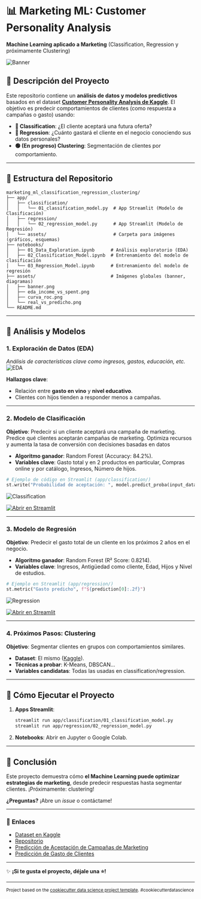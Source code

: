 # 📊 **Marketing ML: Customer Personality Analysis**  
**Machine Learning aplicado a Marketing** (Classification, Regression y próximamente Clustering)  

![Banner](assets/banner.png)  

## 📌 **Descripción del Proyecto**  
Este repositorio contiene un **análisis de datos y modelos predictivos** basados en el dataset **[Customer Personality Analysis de Kaggle](https://www.kaggle.com/datasets/imakash3011/customer-personality-analysis/)**. El objetivo es predecir comportamientos de clientes (como respuesta a campañas o gasto) usando:  
- **🔵 Classification**: ¿El cliente aceptará una futura oferta?  
- **🔴 Regression**: ¿Cuánto gastará el cliente en el negocio conociendo sus datos personales?  
- **🟢 (En progreso) Clustering**: Segmentación de clientes por comportamiento.  

---

## 📂 **Estructura del Repositorio**  
```
marketing_ml_classification_regression_clustering/  
├── app/  
│   ├── classification/  
│   │   └── 01_classification_model.py  # App Streamlit (Modelo de Clasificación)  
│   ├── regression/  
│   │   └── 02_regression_model.py      # App Streamlit (Modelo de Regresión)  
│   └── assets/                         # Carpeta para imágenes (gráficos, esquemas)   
├── notebooks/  
│   ├── 01_Data_Exploration.ipynb      # Análisis exploratorio (EDA)  
│   ├── 02_Classification_Model.ipynb  # Entrenamiento del modelo de clasificación  
│   └── 03_Regression_Model.ipynb      # Entrenamiento del modelo de regresión  
├── assets/                            # Imágenes globales (banner, diagramas)   
│   ├── banner.png  
│   ├── eda_income_vs_spent.png  
│   ├── curva_roc.png
│   └── real_vs_predicho.png  
└── README.md  
```

---

## 🧠 **Análisis y Modelos**  

### 1. **Exploración de Datos (EDA)**  
*Análisis de características clave como ingresos, gastos, educación, etc.*  
![EDA](assets/eda_income_vs_spent.png) 

**Hallazgos clave**:  
- Relación entre **gasto en vino** y **nivel educativo**.  
- Clientes con hijos tienden a responder menos a campañas.  

---

### 2. **Modelo de Clasificación**  
**Objetivo**: Predecir si un cliente aceptará una campaña de marketing.  Predice qué clientes aceptarán campañas de marketing. Optimiza recursos y aumenta la tasa de conversión con decisiones basadas en datos
- **Algoritmo ganador**: Random Forest (Accuracy: 84.2%).  
- **Variables clave**: Gasto total y en 2 productos en particular, Compras online y por catálogo, Ingresos, Número de hijos.  

```python
# Ejemplo de código en Streamlit (app/classification/)
st.write("Probabilidad de aceptación: ", model.predict_proba(input_data)[0][1])
```

![Classification](assets/curva_roc.png) 

[![Abrir en Streamlit](https://img.shields.io/badge/Abrir_en_Streamlit-FF4B4B?style=for-the-badge&logo=Streamlit&logoColor=white)](https://marketingmlclassificationregressionclustering-2apkcvnbir7q4iuc.streamlit.app) 

---

### 3. **Modelo de Regresión**  
**Objetivo**: Predecir el gasto total de un cliente en los próximos 2 años en el negocio.  
- **Algoritmo ganador**: Random Forest (R² Score: 0.8214).  
- **Variables clave**: Ingresos, Antigüedad como cliente, Edad, Hijos y Nivel de estudios.  

```python
# Ejemplo en Streamlit (app/regression/)
st.metric("Gasto predicho", f"${prediction[0]:.2f}")
```

![Regression](assets/real_vs_predicho.png) 

[![Abrir en Streamlit](https://img.shields.io/badge/Abrir_en_Streamlit-FF4B4B?style=for-the-badge&logo=Streamlit&logoColor=white)](https://funkykespain-marketing--appregression02-regression-model-rjzlvk.streamlit.app) 

---

### 4. **Próximos Pasos: Clustering**  
**Objetivo**: Segmentar clientes en grupos con comportamientos similares.  
- **Dataset**: El mismo ([Kaggle](https://www.kaggle.com/datasets/imakash3011/customer-personality-analysis/)).  
- **Técnicas a probar**: K-Means, DBSCAN...
- **Variables candidatas**: Todas las usadas en classification/regression.   

---

## 🚀 **Cómo Ejecutar el Proyecto**  
1. **Apps Streamlit**:  
   ```bash
   streamlit run app/classification/01_classification_model.py
   streamlit run app/regression/02_regression_model.py
   ```  
2. **Notebooks**: Abrir en Jupyter o Google Colab.  

---

## 🌟 **Conclusión**  
Este proyecto demuestra cómo **el Machine Learning puede optimizar estrategias de marketing**, desde predecir respuestas hasta segmentar clientes. ¡Próximamente: clustering!  

**¿Preguntas?** ¡Abre un *issue* o contáctame!  

--- 

### 🔗 **Enlaces**  
- [Dataset en Kaggle](https://www.kaggle.com/datasets/imakash3011/customer-personality-analysis/)  
- [Repositorio](https://github.com/funkykespain/marketing_ml_classification_regression_clustering/)  
- [Predicción de Aceptación de Campañas de Marketing](https://marketingmlclassificationregressionclustering-2apkcvnbir7q4iuc.streamlit.app/) 
- [Predicción de Gasto de Clientes](https://funkykespain-marketing--appregression02-regression-model-rjzlvk.streamlit.app/) 

--- 

✨ **¡Si te gusta el proyecto, déjale una ⭐!**  

--------

<p><small>Project based on the <a target="_blank" href="https://drivendata.github.io/cookiecutter-data-science/">cookiecutter data science project template</a>. #cookiecutterdatascience</small></p>
